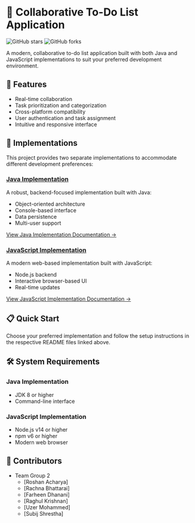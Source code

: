 # 📝 Collaborative To-Do List Application

![GitHub stars](https://img.shields.io/github/stars/raghulk/todo-application-group2?style=social)
![GitHub forks](https://img.shields.io/github/forks/raghulk/todo-application-group2?style=social)

A modern, collaborative to-do list application built with both Java and JavaScript implementations to suit your preferred development environment.

## 🌟 Features

- Real-time collaboration
- Task prioritization and categorization
- Cross-platform compatibility
- User authentication and task assignment
- Intuitive and responsive interface

## 🚀 Implementations

This project provides two separate implementations to accommodate different development preferences:

### [Java Implementation](https://github.com/raghulk/todo-application-group2/blob/main/Readme.md)

A robust, backend-focused implementation built with Java:

- Object-oriented architecture
- Console-based interface
- Data persistence
- Multi-user support

[View Java Implementation Documentation →](https://github.com/raghulk/todo-application-group2/blob/main/Readme.md)

### [JavaScript Implementation](https://github.com/raghulk/todo-application-group2/blob/main/js/readme.md)

A modern web-based implementation built with JavaScript:

- Node.js backend
- Interactive browser-based UI
- Real-time updates

[View JavaScript Implementation Documentation →](https://github.com/raghulk/todo-application-group2/blob/main/js/readme.md)

## 📋 Quick Start

Choose your preferred implementation and follow the setup instructions in the respective README files linked above.

## 🛠️ System Requirements

### Java Implementation
- JDK 8 or higher
- Command-line interface

### JavaScript Implementation
- Node.js v14 or higher
- npm v6 or higher
- Modern web browser

## 👥 Contributors

- Team Group 2
  - [Roshan Acharya]
  - [Rachna Bhattarai]
  - [Farheen Dhanani]
  - [Raghul Krishnan]
  - [Uzer Mohammed]
  - [Subij Shrestha]


